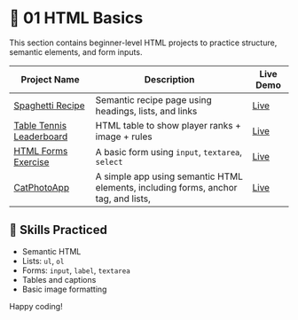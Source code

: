 # 📁 01 HTML Basics

This section contains beginner-level HTML projects to practice structure, semantic elements, and form inputs.

| Project Name                                            | Description                                                                        | Live Demo |
| ------------------------------------------------------- | ---------------------------------------------------------------------------------- | --------- |
| [Spaghetti Recipe](01_Spaghetti-Aglio-e-Olio-Recipe)    | Semantic recipe page using headings, lists, and links                              | [Live]()  |
| [Table Tennis Leaderboard](02_Table-Tennis-Leaderboard) | HTML table to show player ranks + image + rules                                    | [Live]()  |
| [HTML Forms Exercise](03_HTML-Forms-Exercise)           | A basic form using `input`, `textarea`, `select`                                   | [Live]()  |
| [CatPhotoApp](04_CatPhotoApp)                           | A simple app using semantic HTML elements, including forms, anchor tag, and lists, | [Live]()  |

## 🧾 Skills Practiced

-   Semantic HTML
-   Lists: `ul`, `ol`
-   Forms: `input`, `label`, `textarea`
-   Tables and captions
-   Basic image formatting

Happy coding!
